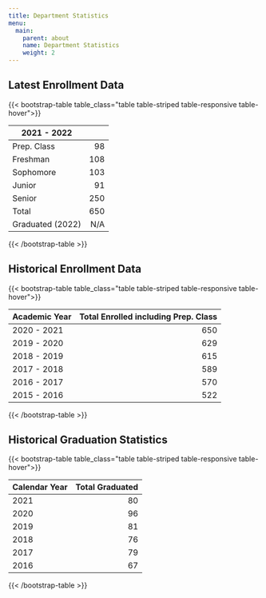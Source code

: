 ```yaml
---
title: Department Statistics
menu:
  main:
    parent: about
    name: Department Statistics
    weight: 2
---
```


## Latest Enrollment Data

{{< bootstrap-table table_class="table table-striped table-responsive table-hover">}}

| 2021 - 2022      |     |
| ---------------- | --: |
| Prep. Class      |  98 |
| Freshman         | 108 |
| Sophomore        | 103 |
| Junior           |  91 |
| Senior           | 250 |
| Total            | 650 |
| Graduated (2022) | N/A |

{{< /bootstrap-table >}}

## Historical Enrollment Data

{{< bootstrap-table table_class="table table-striped table-responsive table-hover">}}

| Academic Year | Total Enrolled including Prep. Class |
| ------------- | -----------------------------------: |
| 2020 - 2021   |                                  650 |
| 2019 - 2020   |                                  629 |
| 2018 - 2019   |                                  615 |
| 2017 - 2018   |                                  589 |
| 2016 - 2017   |                                  570 |
| 2015 - 2016   |                                  522 |

{{< /bootstrap-table >}}

## Historical Graduation Statistics

{{< bootstrap-table table_class="table table-striped table-responsive table-hover">}}

| Calendar Year | Total Graduated |
| ------------- | --------------: |
| 2021          |              80 |
| 2020          |              96 |
| 2019          |              81 |
| 2018          |              76 |
| 2017          |              79 |
| 2016          |              67 |

{{< /bootstrap-table >}}
